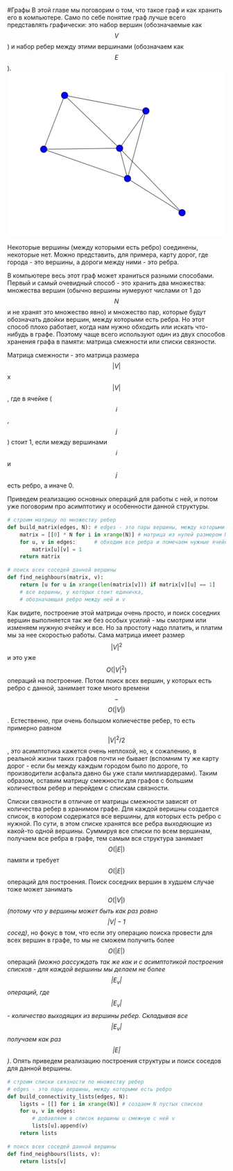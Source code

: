 #Графы
В этой главе мы поговорим о том, что такое граф и как хранить его в компьютере. Само по себе понятие граф лучше всего представлять графически: это набор вершин (обозначаемые как $$V$$) и набор ребер между этими вершинами (обозначаем как $$E$$). ![График 1](graphs-1.svg) 

Некоторые вершины (между которыми есть ребро) соединены, некоторые нет. Можно представить, для примера, карту дорог, где города - это вершины, а дороги между ними - это ребра. 

В компьютере весь этот граф может храниться разными способами. Первый и самый очевидный способ - это хранить два множества: множества вершин (обычно вершины нумеруют числами от 1 до $$N$$ и не хранят это множество явно) и множество пар, которые будут обозначать двойки вершин, между которыми есть ребра. Но этот способ плохо работает, когда нам нужно обходить или искать что-нибудь в графе. Поэтому чаще всего используют один из двух способов хранения графа в памяти: матрица смежности или списки связности. 

Матрица смежности - это матрица размера $$|V|$$ x $$|V|$$, где в ячейке ($$i$$, $$j$$) стоит 1, если между вершинами $$i$$ и $$j$$ есть ребро, а иначе 0. 

Приведем реализацию основных операций для работы с ней, и потом уже поговорим про асимптотику и особенности данной структуры. 

```python
# строим матрицу по множеству ребер
def build_matrix(edges, N): # edges - это пары вершины, между которыми есть ребро
    matrix = [[0] * N for i in xrange(N)] # матрица из нулей размером N x N
    for u, v in edges:      # обходим все ребра и помечаем нужные ячейки в матрице
        matrix[u][v] = 1
    return matrix
```
```python
# поиск всех соседей данной вершины
def find_neighbours(matrix, v): 
    return [u for u in xrange(len(matrix[v])) if matrix[v][u] == 1] 
    # все вершины, у которых стоит единичка, 
    # обозначающая ребро между ней и v
```    

Как видите, построение этой матрицы очень просто, и поиск соседних вершин выполняется так же без особых усилий - мы смотрим или изменяем нужную ячейку и все. Но за простоту надо платить, и платим мы за нее скоростью работы. Сама матрица имеет размер $$|V|^2$$ и это уже $$O(|V|^2)$$ операций на построение. Потом поиск всех вершин, у которых есть ребро с данной, занимает тоже много времени $$-$$ $$O(|V|)$$. Естественно, при очень большом колиечестве ребер, то есть примерно равном $$|V|^2 / 2$$, это асимптотика кажется очень неплохой, но, к сожалению, в реальной жизни таких графов почти не бывает (вспомним ту же карту дорог - если бы между каждым городом было по дороге, то производители асфальта давно бы уже стали миллиардерами). Таким образом, оставим матрицу смежности для графов с большим количеством ребер и перейдем с спискам связности. 

Списки связности в отличие от матрицы смежности зависят от количества ребер в хранимом графе. Для каждой веришны создается список, в котором содержатся все вершины, для которых есть ребро с нужной. По сути, в этом списке хранятся все ребра выходяющие из какой-то одной вершины. Суммируя все списки по всем вершинам, получаем все ребра в графе, тем самым вся структура занимает $$O(|E|)$$ памяти и требует $$O(|E|)$$ операций для построения. Поиск соседних вершин в худшем случае тоже может занимать $$O(|V|)$$ *(потому что у вершины может быть как раз ровно $$|V| - 1$$ сосед)*, но фокус в том, что если эту операцию поиска провести для всех вершин в графе, то мы не сможем получить более $$O(|E|)$$ операций *(можно рассуждать так же как и с асимптотикой построения списков - для каждой вершины мы делаем не более $$|E_v|$$ операций, где $$|E_v|$$ - количество выходящих из вершины ребер. Складывая все $$|E_v|$$ получаем как раз $$|E|$$)*. Опять приведем реализацию построения структуры и поиск соседов для данной вершины. 

```python
# строим списки связности по множеству ребер
# edges - это пары вершины, между которыми есть ребро
def build_connectivity_lists(edges, N): 
    ligsts = [[] for i in xrange(N)] # создаем N пустых списков
    for u, v in edges:
        # добавляем в список вершины u смежную с ней v
        lists[u].append(v) 
    return lists
```

```python
# поиск всех соседей данной вершины
def find_neighbours(lists, v): 
    return lists[v]
```